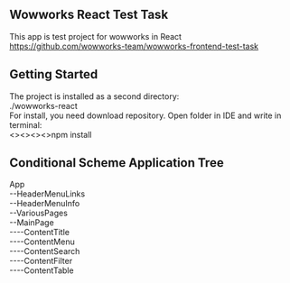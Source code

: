 ## Wowworks React Test Task
This app is test project for wowworks in React
https://github.com/wowworks-team/wowworks-frontend-test-task

## Getting Started
The project is installed as a second directory:  
./wowworks-react  
For install, you need download repository. Open folder in IDE and write in terminal:  
<><><><>npm install

## Сonditional Scheme Application Tree
App  
--HeaderMenuLinks  
--HeaderMenuInfo  
--VariousPages  
--MainPage  
----ContentTitle  
----ContentMenu  
----ContentSearch  
----ContentFilter  
----ContentTable  
  
